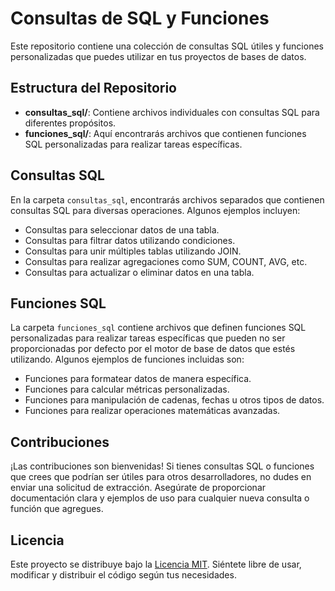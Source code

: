 # Consultas de SQL y Funciones

Este repositorio contiene una colección de consultas SQL útiles y funciones personalizadas que puedes utilizar en tus proyectos de bases de datos.

## Estructura del Repositorio

- **consultas_sql/**: Contiene archivos individuales con consultas SQL para diferentes propósitos.
- **funciones_sql/**: Aquí encontrarás archivos que contienen funciones SQL personalizadas para realizar tareas específicas.

## Consultas SQL

En la carpeta `consultas_sql`, encontrarás archivos separados que contienen consultas SQL para diversas operaciones. Algunos ejemplos incluyen:

- Consultas para seleccionar datos de una tabla.
- Consultas para filtrar datos utilizando condiciones.
- Consultas para unir múltiples tablas utilizando JOIN.
- Consultas para realizar agregaciones como SUM, COUNT, AVG, etc.
- Consultas para actualizar o eliminar datos en una tabla.

## Funciones SQL

La carpeta `funciones_sql` contiene archivos que definen funciones SQL personalizadas para realizar tareas específicas que pueden no ser proporcionadas por defecto por el motor de base de datos que estés utilizando. Algunos ejemplos de funciones incluidas son:

- Funciones para formatear datos de manera específica.
- Funciones para calcular métricas personalizadas.
- Funciones para manipulación de cadenas, fechas u otros tipos de datos.
- Funciones para realizar operaciones matemáticas avanzadas.

## Contribuciones

¡Las contribuciones son bienvenidas! Si tienes consultas SQL o funciones que crees que podrían ser útiles para otros desarrolladores, no dudes en enviar una solicitud de extracción. Asegúrate de proporcionar documentación clara y ejemplos de uso para cualquier nueva consulta o función que agregues.

## Licencia

Este proyecto se distribuye bajo la [Licencia MIT](LICENSE). Siéntete libre de usar, modificar y distribuir el código según tus necesidades.
